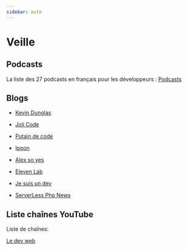 ```yaml
---
sidebar: auto
---
```

# Veille

## Podcasts
La liste des 27 podcasts en français pour les développeurs :
[Podcasts](https://alexsoyes.com/podcasts-developpeurs/) 


## Blogs

- [Kevin Dunglas](https://dunglas.fr/)

- [Joli Code](https://jolicode.com/blog/archives)

- [Putain de code](https://putaindecode.io/) 

- [Ippon](https://blog.ippon.fr/)

- [Alex so yes](https://alexsoyes.com/)

- [Eleven Lab]( https://blog.eleven-labs.com/)

- [Je suis un dev]( https://www.jesuisundev.com)

- [ServerLess Php News](https://serverless-php.news/)
    

  

 ## Liste chaînes YouTube
  
   Liste de chaînes:

   [Le dev web]( https://www.ledevweb.fr/ )
      


